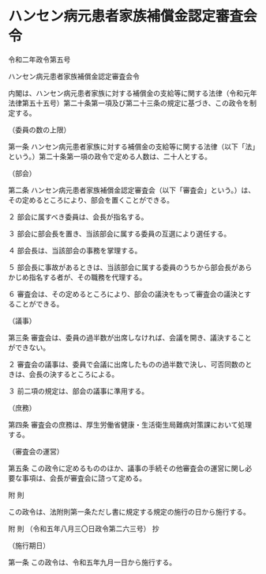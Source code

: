 # ハンセン病元患者家族補償金認定審査会令

令和二年政令第五号

ハンセン病元患者家族補償金認定審査会令

内閣は、ハンセン病元患者家族に対する補償金の支給等に関する法律（令和元年法律第五十五号）第二十条第一項及び第二十三条の規定に基づき、この政令を制定する。

（委員の数の上限）

第一条 ハンセン病元患者家族に対する補償金の支給等に関する法律（以下「法」という。）第二十条第一項の政令で定める人数は、二十人とする。

（部会）

第二条 ハンセン病元患者家族補償金認定審査会（以下「審査会」という。）は、その定めるところにより、部会を置くことができる。

２ 部会に属すべき委員は、会長が指名する。

３ 部会に部会長を置き、当該部会に属する委員の互選により選任する。

４ 部会長は、当該部会の事務を掌理する。

５ 部会長に事故があるときは、当該部会に属する委員のうちから部会長があらかじめ指名する者が、その職務を代理する。

６ 審査会は、その定めるところにより、部会の議決をもって審査会の議決とすることができる。

（議事）

第三条 審査会は、委員の過半数が出席しなければ、会議を開き、議決することができない。

２ 審査会の議事は、委員で会議に出席したものの過半数で決し、可否同数のときは、会長の決するところによる。

３ 前二項の規定は、部会の議事に準用する。

（庶務）

第四条 審査会の庶務は、厚生労働省健康・生活衛生局難病対策課において処理する。

（審査会の運営）

第五条 この政令に定めるもののほか、議事の手続その他審査会の運営に関し必要な事項は、会長が審査会に諮って定める。

附 則

この政令は、法附則第一条ただし書に規定する規定の施行の日から施行する。

附 則 （令和五年八月三〇日政令第二六三号） 抄

（施行期日）

第一条 この政令は、令和五年九月一日から施行する。
